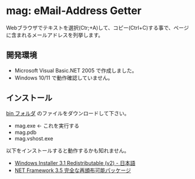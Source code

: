 # mag: eMail-Address Getter

Webブラウザでテキストを選択(Ctr;+A)して、コピー(Ctrl+C)する事で、ページに含まれるメールアドレスを列挙します。  

## 開発環境

- Microsoft Visual Basic.NET 2005 で作成しました。
- Windows 10/11 で動作確認していません。

## インストール

[bin フォルダ](https://github.com/suzukimitsuru/mag/tree/main/bin) のファイルをダウンロードして下さい。
- mag.exe <- これを実行する
- mag.pdb
- mag.vshost.exe

以下をインストールすると動作するかも知れません。

- [Windows Installer 3.1 Redistributable (v2) - 日本語](http://www.microsoft.com/downloads/details.aspx?familyid=889482fc-5f56-4a38-b838-de776fd4138c&displaylang=ja)
- [NET Framework 3.5 完全な再頒布可能パッケージ](http://download.microsoft.com/download/6/0/f/60fc5854-3cb8-4892-b6db-bd4f42510f28/dotnetfx35.exe)
